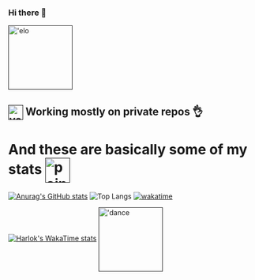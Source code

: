 ### Hi there 👋

<!--
**kraken-a/kraken-a** is a ✨ _special_ ✨ repository because its `README.md` (this file) appears on your GitHub profile.

Here are some ideas to get you started:

- 🔭 I’m currently working on ...
- 🌱 I’m currently learning ...
- 👯 I’m looking to collaborate on ...
- 🤔 I’m looking for help with ...
- 💬 Ask me about ...
- 📫 How to reach me: ...
- 😄 Pronouns: ...
- ⚡ Fun fact: ...

-->

[<img src="https://i.pinimg.com/originals/4c/23/63/4c236364db3543337354bc3acc1fe792.gif" height="130em" align="center" alt="'elo" title="'elo"/>]()

## [<img src="https://i.imgur.com/iRUqQx9.gif" height="30em" align="center" alt="yeet" title="'yeet"/>]() Working mostly on private repos :ok_hand:
# And these are basically some of my stats [<img src="https://media4.giphy.com/media/v1.Y2lkPTc5MGI3NjExMGFuZG9ramo0N3pzaG9jaGlsZWlpaXZsYWpoZndnMGlwdG9rNXJrdiZlcD12MV9pbnRlcm5hbF9naWZfYnlfaWQmY3Q9cw/ZXJH2pqCLdrmdPVRFW/giphy_s.gif" height="50em" align="center" alt="point" title="'elo"/>]()
[![Anurag's GitHub stats](https://github-readme-stats.vercel.app/api?username=kraken-a&show_icons=true&theme=cobalt&text_color=#433333&icon_color=#12eaac)](https://github.com/anuraghazra/github-readme-stats)
![Top Langs](https://github-readme-stats.vercel.app/api/top-langs/?username=kraken-a&layout=compact&theme=cobalt)
[![wakatime](https://wakatime.com/badge/user/018b8a51-e660-4d50-af98-300ad43916bc.svg)](https://wakatime.com/@018b8a51-e660-4d50-af98-300ad43916bc)


[![Harlok's WakaTime stats](https://github-readme-stats.vercel.app/api/wakatime?username=veryfatkraken&v=2)](https://github.com/anuraghazra/github-readme-stats)
[<img src="https://i.imgur.com/KuWSsLI.gif" height="130em" align="center" alt="'dance" title="'dance"/>]()
